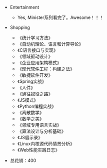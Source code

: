 - Entertainment
    - Yes, Minister系列看完了。Awesome！！！

- Shopping
    - 《统计学习方法》
    - 《自动机理论、语言和计算导论》
    - 《C语言接口与实现》
    - 《领域驱动设计》
    - 《企业应用架构模式》
    - 《现代软件工程：构建之法》
    - 《敏捷软件开发》
    - 《Spring实战》
    - 《人件》
    - 《通往奴役之路》
    - 《JS模式》
    - 《Python编程实战》
    - 《离散数学》
    - 《数学之美》
    - 《领域专用语言实战》
    - 《算法设计与分析基础》
    - 《JS启示录》
    - 《Linux内核源代码情景分析》
    - 《Web性能实践日志》

- 总花销：400


